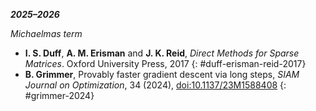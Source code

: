 ***2025–2026***

*Michaelmas term*

- **I. S. Duff**, **A. M. Erisman** and **J. K. Reid**, *Direct Methods for Sparse Matrices*. Oxford University Press, 2017
  {: #duff-erisman-reid-2017}
- **B. Grimmer**, Provably faster gradient descent via long steps, *SIAM Journal on Optimization*, 34 (2024), [doi:10.1137/23M1588408](https://doi.org/10.1137/23M1588408)
  {: #grimmer-2024}